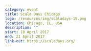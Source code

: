 ```yaml
---
category: event
title: Scala Days Chicago
logo: /resources/img/scaladays-15.png
location: Chicago, IL, USA
description: ""
start: 18 April 2017
end: 21 April 2017
link-out: https://scaladays.org/
---
```

